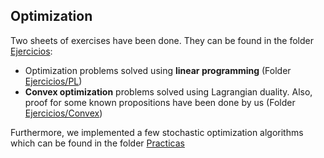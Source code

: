 Optimization
---

Two sheets of exercises have been done. They can be found in the folder [Ejercicios](https://github.com/fjsaezm/mcd-opt/tree/main/Ejercicios):

- Optimization problems solved using **linear programming** (Folder [Ejercicios/PL](https://github.com/fjsaezm/mcd-opt/tree/main/Ejercicios/PL))
- **Convex optimization** problems solved using Lagrangian duality. Also, proof for some known propositions have been done by us (Folder [Ejercicios/Convex](https://github.com/fjsaezm/mcd-opt/tree/main/Ejercicios/Convex))

Furthermore, we implemented a few stochastic optimization algorithms which can be found in the folder [Practicas](https://github.com/fjsaezm/mcd-opt/tree/main/Practicas)
